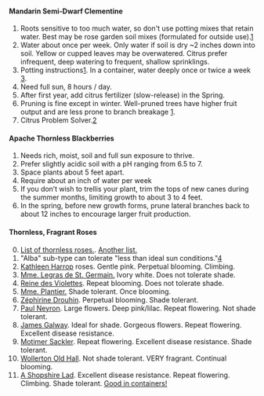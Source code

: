 #### Mandarin Semi-Dwarf Clementine
1. Roots sensitive to too much water, so don't use potting mixes that retain water. Best may be rose garden soil mixes (formulated for outside use).[1]
2. Water about once per week. Only water if soil is dry ~2 inches down into soil. Yellow or cupped leaves may be overwatered. Citrus prefer infrequent, deep watering to frequent, shallow sprinklings.
3. Potting instructions[1]. In a container, water deeply once or twice a week [3].
4. Need full sun, 8 hours / day.
5. After first year, add citrus fertilizer (slow-release) in the Spring.
6. Pruning is fine except in winter. Well-pruned trees have higher fruit output and are less prone to branch breakage [1].
7. Citrus Problem Solver.[2]

#### Apache Thornless Blackberries
1. Needs rich, moist, soil and full sun exposure to thrive. 
2. Prefer slightly acidic soil with a pH ranging from 6.5 to 7. 
3. Space plants about 5 feet apart.
4. Require about an inch of water per week
5. If you don’t wish to trellis your plant, trim the tops of new canes during the summer months, limiting growth to about 3 to 4 feet.
6. In the spring, before new growth forms, prune lateral branches back to about 12 inches to encourage larger fruit production.

#### Thornless, Fragrant Roses
0. [List of thornless roses.](https://www.heirloomroses.com/info/care/roses/thornless-roses/). [Another list.](https://www.davidaustinroses.com/us/specific-planting-situations/thornless-roses?mode=list)
0. "Alba" sub-type can tolerate "less than ideal sun conditions."[4]
1. [Kathleen Harrop](https://www.davidaustinroses.com/eu/kathleen-harrop) roses. Gentle pink. Perpetual blooming. Climbing.
2. [Mme. Legras de St. Germain.](https://www.davidaustinroses.com/eu/mme-legras-de-st-germain) Ivory white. Does not tolerate shade.
3. [Reine des Violettes](https://www.heirloomroses.com/reine-des-violettes.html). Repeat blooming. Does not tolerate shade.
4. [Mme. Plantier.](https://www.roguevalleyroses.com/rose/mme-plantier) Shade tolerant. Once blooming.
5. [Zéphirine Drouhin](https://www.heirloomroses.com/zephirine-drouhin.html). Perpetual blooming. Shade tolerant. 
6. [Paul Neyron](https://www.heirloomroses.com/roses/old-garden-roses/hybrid-perpetuals/paul-neyron.html). Large flowers. Deep pink/lilac. Repeat flowering. Not shade tolerant.
7. [James Galway](https://www.davidaustinroses.com/us/james-galway-english-climbing-rose). Ideal for shade. Gorgeous flowers. Repeat flowering. Excellent disease resistance.
8. [Motimer Sackler](https://www.davidaustinroses.com/us/mortimer-sackler-english-climbing-rose). Repeat flowering. Excellent disease resistance. Shade tolerant.
9. [Wollerton Old Hall](https://www.heirloomroses.com/wollerton-old-hall.html). Not shade tolerant. VERY fragrant. Continual blooming.
10. [A Shopshire Lad](https://www.heirloomroses.com/a-shropshire-lad.html). Excellent disease resistance. Repeat flowering. Climbing. Shade tolerant. [Good in containers!](https://www.davidaustinroses.com/us/a-shropshire-lad-shrub-rose)


[1]:https://www.fourwindsgrowers.com/tips-and-advice/growing-dwarf-citrus/in-containers.html
[2]:https://www.fourwindsgrowers.com/tips-and-advice/problem-solver.html
[3]:https://www.fourwindsgrowers.com/growing-essentials/watering-guidelines.html
[4]:https://hedgerowrose.com/rose-gardening/2012/09/06/growing-madame-plantier-or-the-brides-rose/
